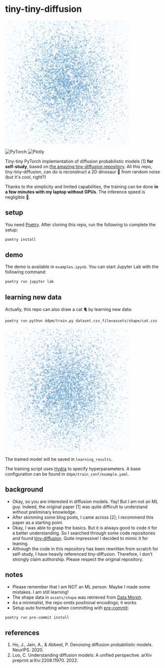 # tiny-tiny-diffusion

![](./assets/dino.gif)

![PyTorch](https://img.shields.io/badge/PyTorch-%23EE4C2C.svg?style=for-the-badge&logo=PyTorch&logoColor=white)
![Plotly](https://img.shields.io/badge/Plotly-%233F4F75.svg?style=for-the-badge&logo=plotly&logoColor=white)

Tiny-tiny PyTorch implementation of diffusion probabilistic models [1] __for self-study__, based on [the amazing tiny-diffusion repository](https://github.com/tanelp/tiny-diffusion).
All this repo, tiny-tiny-diffusion, can do is reconstruct a 2D dinosaur 🦖 from random noise (but it's cool, right?)

Thanks to the simplicity and limited capabilities, the training can be done __in a few minutes with my laptop without GPUs__.
The inference speed is negligible 🚅.

## setup

You need [Poetry](https://python-poetry.org/).
After cloning this repo, run the following to complete the setup:

```sh
poetry install
```

## demo

The demo is available in `examples.ipynb`.
You can start Jupyter Lab with the following command:

```sh
poetry run jupyter lab
```

## learning new data

Actually, this repo can also draw a cat 🐈 by learning new data:

```sh
poetry run python ddpm/train.py dataset.csv_file=assets/shape/cat.csv
```

![](./assets/cat.gif)

The trained model will be saved in `learning_results`.

The training script uses [Hydra](https://hydra.cc/) to specify hyperparameters.
A base configuration can be found in `ddpm/train_conf/example.yaml`.


## background

- Okay, so you are interested in diffusion models.
  Yay!
  But I am not an ML guy.
  Indeed, the original paper [1] was quite difficult to understand without preliminary knowledge.
- After skimming some blog posts, I came across [2];
  I recommend this paper as a starting point.
- Okay, I was able to grasp the basics.
  But it is always good to code it for a better understanding.
  So I searched through some code repositories and found [tiny-diffusion](https://github.com/tanelp/tiny-diffusion).
  Quite impressive!
  I decided to mimic it for leaning.
- Although the code in this repository has been rewritten from scratch for self-study, I have heavily referenced tiny-diffusion.
  Therefore, I don't strongly claim authorship.
  Please respect the original repository.

## notes

- Please remember that I am NOT an ML person.
  Maybe I made some mistakes.
  I am still learning!
- The shape data in `assets/shape` was retrieved from [Data Morph](https://github.com/stefmolin/data-morph/).
- As a minimalist, the repo omits positional encodings; it works
- Setup auto formatting when committing with [pre-commit](https://pre-commit.com/):

```sh
poetry run pre-commit install
```


## references

1. Ho, J., Jain, A., & Abbeel, P. Denoising diffusion probabilistic models. NeurIPS. 2020.
1. Luo, C. Understanding diffusion models: A unified perspective. arXiv preprint arXiv:2208.11970. 2022.
